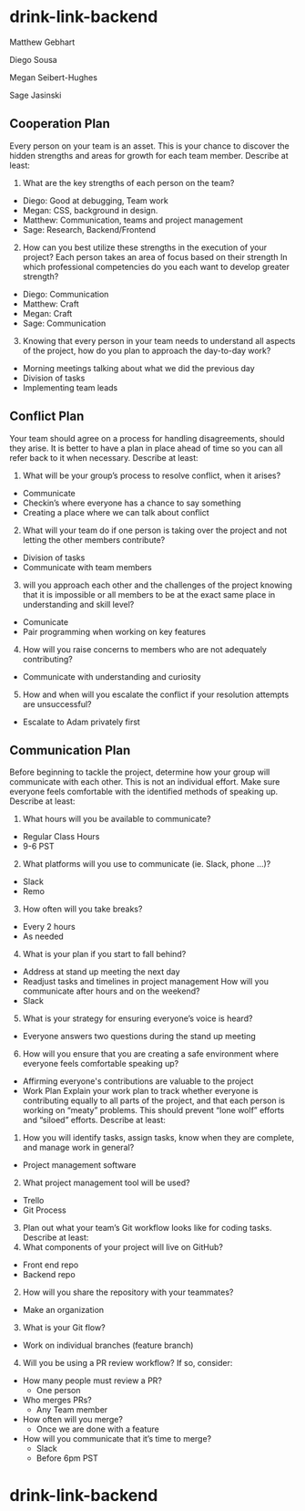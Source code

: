 # drink-link-backend
Matthew Gebhart

Diego Sousa

Megan Seibert-Hughes

Sage Jasinski

## Cooperation Plan
Every person on your team is an asset. This is your chance to discover the hidden strengths and areas for growth for each team member.
Describe at least:
1. What are the key strengths of each person on the team?
  - Diego: Good at debugging, Team work
  - Megan: CSS, background in design.
  - Matthew: Communication, teams and project management
  - Sage: Research, Backend/Frontend
2. How can you best utilize these strengths in the execution of your project?
Each person takes an area of focus based on their strength
In which professional competencies do you each want to develop greater strength?
  - Diego: Communication
  - Matthew: Craft
  - Megan: Craft
  - Sage: Communication
3. Knowing that every person in your team needs to understand all aspects of the project, how do you plan to approach the day-to-day work?
  - Morning meetings talking about what we did the previous day
  - Division of tasks
  - Implementing team leads
## Conflict Plan
Your team should agree on a process for handling disagreements, should they arise. It is better to have a plan in place ahead of time so you can all refer back to it when necessary.
Describe at least:
1. What will be your group’s process to resolve conflict, when it arises?
  - Communicate
  - Checkin’s where everyone has a chance to say something
  - Creating a place where we can talk about conflict
2. What will your team do if one person is taking over the project and not letting the other members contribute?
  - Division of tasks
  - Communicate with team members
3.  will you approach each other and the challenges of the project knowing that it is impossible or all members to be at the exact same place in understanding and skill level?
  - Comunicate
  - Pair programming when working on key features 
4. How will you raise concerns to members who are not adequately contributing?
  - Communicate with understanding and curiosity
5. How and when will you escalate the conflict if your resolution attempts are unsuccessful?
  - Escalate to Adam privately first
## Communication Plan
Before beginning to tackle the project, determine how your group will communicate with each other. This is not an individual effort. Make sure everyone feels comfortable with the identified methods of speaking up.
Describe at least:
1. What hours will you be available to communicate?
  - Regular Class Hours
  - 9-6 PST
2. What platforms will you use to communicate (ie. Slack, phone …)?
  - Slack
  - Remo
3. How often will you take breaks?
  - Every 2 hours
  - As needed
4. What is your plan if you start to fall behind?
  - Address at stand up meeting the next day
  - Readjust tasks and timelines in project management
How will you communicate after hours and on the weekend?
  - Slack
5. What is your strategy for ensuring everyone’s voice is heard?
  - Everyone answers two questions during the stand up meeting
6. How will you ensure that you are creating a safe environment where everyone feels comfortable speaking up?
  - Affirming everyone's contributions are valuable to the project
  - Work Plan
Explain your work plan to track whether everyone is contributing equally to all parts of the project, and that each person is working on “meaty” problems. This should prevent “lone wolf” efforts and “siloed” efforts.
Describe at least:
1. How you will identify tasks, assign tasks, know when they are complete, and manage work in general?
  - Project management software
2. What project management tool will be used?
  - Trello
  - Git Process
3. Plan out what your team’s Git workflow looks like for coding tasks.
Describe at least:
1. What components of your project will live on GitHub?
  - Front end repo
  - Backend repo
2. How will you share the repository with your teammates?
  - Make an organization
3. What is your Git flow?
  - Work on individual branches (feature branch)
4. Will you be using a PR review workflow? If so, consider:
  - How many people must review a PR?
    - One person
  - Who merges PRs?
    - Any Team member
  - How often will you merge?
    - Once we are done with a feature
  - How will you communicate that it’s time to merge?
    - Slack
    - Before 6pm PST
# drink-link-backend
